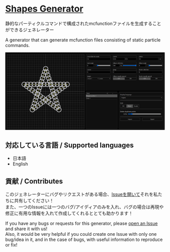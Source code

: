 # [Shapes Generator](https://ChenCMD.github.io/Shapes-Generator/)
静的なパーティクルコマンドで構成されたmcfunctionファイルを生成することができるジェネレーター

A generator that can generate mcfunction files consisting of static particle commands.

![Sample](images/sample.png)

## 対応している言語 / Supported languages
* 日本語
* English

## 貢献 / Contributes
このジェネレーターにバグやリクエストがある場合、[Issueを開いて](https://github.com/ChenCMD/Shapes-Generator/issues/new)それを私たちに共有してください！  
また、一つのIssueには一つのバグ/アイディアのみを入れ、バグの場合は再現や修正に有用な情報を入れて作成してくれるととても助かります！

If you have any bugs or requests for this generator, please [open an Issue](https://github.com/ChenCMD/Shapes-Generator/issues/new) and share it with us!  
Also, it would be very helpful if you could create one Issue with only one bug/idea in it, and in the case of bugs, with useful information to reproduce or fix!